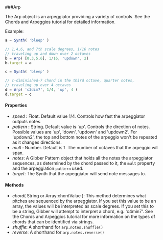 ###Arp

The Arp object is an arpeggiator providing a variety of controls. See the Chords and Arpeggios tutorial for detailed information.

Example:
```javascript
a = Synth( 'bleep' )

// 1,4,6, and 7th scale degrees, 1/16 notes
// traveling up and down over 2 octaves
b = Arp( [0,3,5,6], 1/16, 'updown', 2)
b.target = a

c = Synth( 'bleep' )

// c-diminished-7 chord in the third octave, quarter notes, 
// traveling up over 4 octaves
d = Arp( 'c3dim7', 1/4, 'up', 4 )
d.target = c
```

#### Properties

* _speed_ : Float. Default value 1/4. Controls how fast the arpeggiator outputs notes.
* _pattern_ : String. Default value is 'up'. Controls the direction of notes. Possible values are 'up', 'down', 'updown' and 'updown2'. For 'updown2', the top and bottom notes of the arpeggio won't be repeated as it changes directions.
* _mult_ : Number. Default is 1. The number of octaves that the arpeggio will span.
* _notes_: A Gibber Pattern object that holds all the notes the arpeggiator sequences, as determined by the chord passed to it, the `mult` property and the arpeggiation `pattern` used. 
* _target_: The Synth that the arpeggiator will send note messages to.
 
#### Methods

* _chord_( String or Array:chordValue ): This method determines what pitches are sequenced by the arpeggiator. If you set this value to be an array, the values will be interpreted as scale degrees. If you set this to be a string, Gibber will attempt to interpret a chord, e.g. 'c4min7'. See the Chords and Arpeggios tutorial for more information on the types of chords that can be identified via strings.
* _shuffle_: A shorthand for `arp.notes.shuffle()`
* _reverse_: A shorthand for `arp.notes.reverse()`


